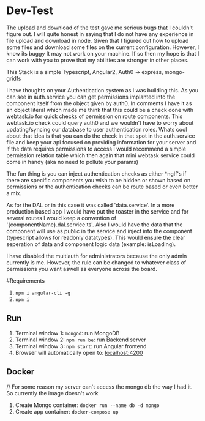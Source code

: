 # Dev-Test
The upload and download of the test gave me serious bugs that I couldn't figure out. I will quite honest in saying that I do not have any experience in file upload and download in node. 
Given that I figured out how to upload some files and download some files on the current configuration. However, I know its buggy It may not work on your machine.
If so then my hope is that I can work with you to prove that my abilities are stronger in other places.

This Stack is a simple Typescript, Angular2, Auth0 -> express, mongo-gridfs

I have thoughts on your Authentication system as I was building this. As you can see in auth.service you can get permissions implanted into the component itself from the object given by auth0.
In comments I have it as an object literal which made me think that this could be a check done with webtask.io for quick checks of permission on route components. This webtask.io check could query auth0
and we wouldn't have to worry about updating/syncing our database to user authentication roles. Whats cool about that idea is that you can do the check in that spot in the auth.service file and keep your api focused on
providing information for your server and if the data requires permissions to access I would recommend a simple permission relation table which then again that mini webtask service could come in handy (aka no need to pollute your params)

The fun thing is you can inject authentication checks as either *ngIf's if there are specific components you wish to be hidden or shown based on permissions or the authentication checks can be route based or even better a mix.

As for the DAL or in this case it was called 'data.service'. In a more production based app I would have put the toaster in the service and for several routes I would keep a convention of '{componentName}.dal.service.ts'. 
Also I would have the data that the component will use as public in the service and inject into the component (typescript allows for readonly datatypes). This would ensure the clear seperation of data and component logic data (example: isLoading).

I have disabled the multiauth for administrators because the only admin currently is me. However, the rule can be changed to whatever class of permissions you want aswell as everyone across the board.

#Requirements
1. `npm i angular-cli -g`
1. `npm i`

## Run 
1. Terminal window 1: `mongod`: run MongoDB
2. Terminal window 2: `npm run be`: run Backend server
3. Terminal window 3: `npm start`: run Angular frontend
4. Browser will automatically open to: [localhost:4200](http://localhost:4200)

## Docker
// For some reason my server can't access the mongo db the way I had it. So currently the image doesn't work
1. Create Mongo container: `docker run --name db -d mongo`
2. Create app container: `docker-compose up`